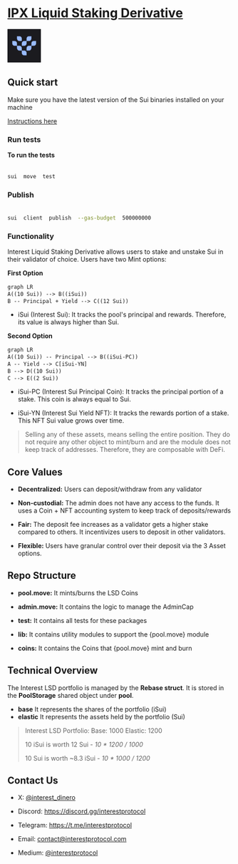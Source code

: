 # [IPX Liquid Staking Derivative](https://www.interestprotocol.com/)

<p>  <img  width="75px"height="75px"  src="./assets/logo.png" /></p>

## Quick start

Make sure you have the latest version of the Sui binaries installed on your machine

[Instructions here](https://docs.sui.io/devnet/build/install)

### Run tests

**To run the tests**

```bash

sui  move  test

```

### Publish

```bash

sui  client  publish  --gas-budget  500000000

```

### Functionality

Interest Liquid Staking Derivative allows users to stake and unstake Sui in their validator of choice. Users have two Mint options:

**First Option**

```mermaid
graph LR
A((10 Sui)) --> B((iSui))
B -- Principal + Yield --> C((12 Sui))
```

- iSui (Interest Sui): It tracks the pool's principal and rewards. Therefore, its value is always higher than Sui.

**Second Option**

```mermaid
graph LR
A((10 Sui)) -- Principal --> B((iSui-PC))
A -- Yield --> C[iSui-YN]
B --> D((10 Sui))
C --> E((2 Sui))
```

- iSui-PC (Interest Sui Principal Coin): It tracks the principal portion of a stake. This coin is always equal to Sui.

- iSui-YN (Interest Sui Yield NFT): It tracks the rewards portion of a stake. This NFT Sui value grows over time.

> Selling any of these assets, means selling the entire position. They
> do not require any other object to mint/burn and are the module does not keep track of addresses. Therefore, they are
> composable with DeFi.

## Core Values

- **Decentralized:** Users can deposit/withdraw from any validator

- **Non-custodial:** The admin does not have any access to the funds. It uses a Coin + NFT accounting system to keep track of deposits/rewards

- **Fair:** The deposit fee increases as a validator gets a higher stake compared to others. It incentivizes users to deposit in other validators.

- **Flexible:** Users have granular control over their deposit via the 3 Asset options.

## Repo Structure

- **pool.move:** It mints/burns the LSD Coins

- **admin.move:** It contains the logic to manage the AdminCap

- **test:** It contains all tests for these packages

- **lib:** It contains utility modules to support the {pool.move} module

- **coins:** It contains the Coins that {pool.move} mint and burn

## Technical Overview

The Interest LSD portfolio is managed by the **Rebase struct**. It is stored in the **PoolStorage** shared object under **pool**.

- **base** It represents the shares of the portfolio (iSui)
- **elastic** It represents the assets held by the portfolio (Sui)

> Interest LSD Portfolio:
> Base: 1000
> Elastic: 1200
>
> 10 iSui is worth 12 Sui - _10 \* 1200 / 1000_
>
> 10 Sui is worth ~8.3 iSui - _10 \* 1000 / 1200_

## Contact Us

- X: [@interest_dinero](https://x.com/interest_dinero)

- Discord: https://discord.gg/interestprotocol

- Telegram: https://t.me/interestprotocol

- Email: [contact@interestprotocol.com](mailto:contact@interestprotocol.com)

- Medium: [@interestprotocol](https://medium.com/@interestprotocol)
